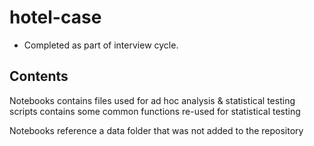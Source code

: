 # hotel-case

- Completed as part of interview cycle.

## Contents
Notebooks contains files used for ad hoc analysis & statistical testing
scripts contains some common functions re-used for statistical testing

Notebooks reference a data folder that was not added to the repository